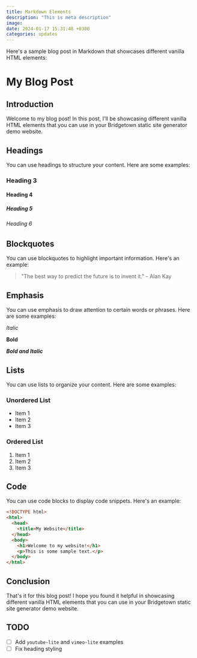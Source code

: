 ```yaml
---
title: Markdown Elements
description: "This is meta description"
image:
date: 2024-01-17 15:31:48 +0300
categories: updates
---
```


Here's a sample blog post in Markdown that showcases different vanilla HTML elements:

# My Blog Post

## Introduction

Welcome to my blog post! In this post, I'll be showcasing different vanilla HTML elements that you can use in your Bridgetown static site generator demo website.

## Headings

You can use headings to structure your content. Here are some examples:

### Heading 3

#### Heading 4

##### Heading 5

###### Heading 6

## Blockquotes

You can use blockquotes to highlight important information. Here's an example:

> "The best way to predict the future is to invent it." - Alan Kay

## Emphasis

You can use emphasis to draw attention to certain words or phrases. Here are some examples:

_Italic_

**Bold**

**_Bold and Italic_**

## Lists

You can use lists to organize your content. Here are some examples:

### Unordered List

- Item 1
- Item 2
- Item 3

### Ordered List

1. Item 1
2. Item 2
3. Item 3

## Code

You can use code blocks to display code snippets. Here's an example:

```html
<!DOCTYPE html>
<html>
  <head>
    <title>My Website</title>
  </head>
  <body>
    <h1>Welcome to my website!</h1>
    <p>This is some sample text.</p>
  </body>
</html>
```

## Conclusion

That's it for this blog post! I hope you found it helpful in showcasing different vanilla HTML elements that you can use in your Bridgetown static site generator demo website.

## TODO

- [ ] Add `youtube-lite` and `vimeo-lite` examples
- [ ] Fix heading styling
